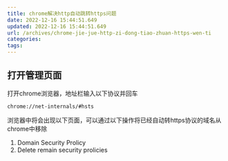 ```yaml
---
title: chrome解决http自动跳转https问题
date: 2022-12-16 15:44:51.649
updated: 2022-12-16 15:44:51.649
url: /archives/chrome-jie-jue-http-zi-dong-tiao-zhuan-https-wen-ti
categories: 
tags: 
---
```


## 打开管理页面
打开chrome浏览器，地址栏输入以下协议并回车

```
chrome://net-internals/#hsts
```
浏览器中将会出现以下页面，可以通过以下操作将已经自动转https协议的域名从chrome中移除

1. Domain Security Prolicy
2. Delete remain security prolicies

